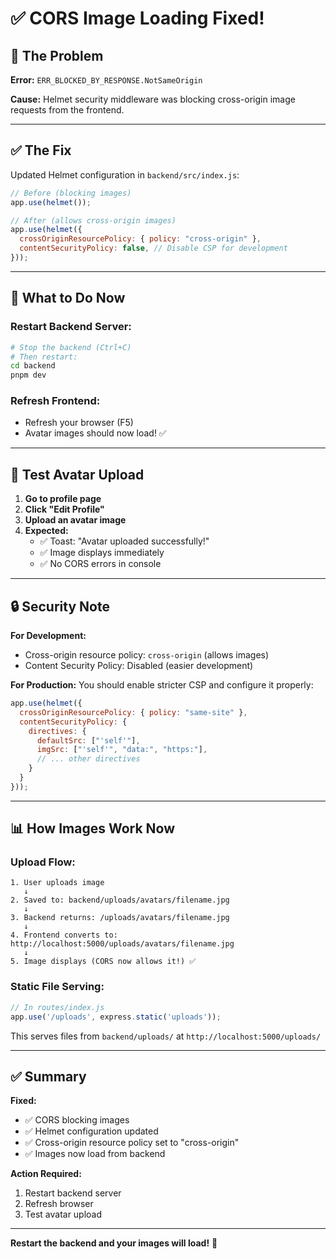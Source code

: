 # ✅ CORS Image Loading Fixed!

## 🐛 The Problem

**Error:** `ERR_BLOCKED_BY_RESPONSE.NotSameOrigin`

**Cause:** Helmet security middleware was blocking cross-origin image requests from the frontend.

---

## ✅ The Fix

Updated Helmet configuration in `backend/src/index.js`:

```javascript
// Before (blocking images)
app.use(helmet());

// After (allows cross-origin images)
app.use(helmet({
  crossOriginResourcePolicy: { policy: "cross-origin" },
  contentSecurityPolicy: false, // Disable CSP for development
}));
```

---

## 🔄 What to Do Now

### **Restart Backend Server:**

```bash
# Stop the backend (Ctrl+C)
# Then restart:
cd backend
pnpm dev
```

### **Refresh Frontend:**
- Refresh your browser (F5)
- Avatar images should now load! ✅

---

## 🧪 Test Avatar Upload

1. **Go to profile page**
2. **Click "Edit Profile"**
3. **Upload an avatar image**
4. **Expected:**
   - ✅ Toast: "Avatar uploaded successfully!"
   - ✅ Image displays immediately
   - ✅ No CORS errors in console

---

## 🔒 Security Note

**For Development:**
- Cross-origin resource policy: `cross-origin` (allows images)
- Content Security Policy: Disabled (easier development)

**For Production:**
You should enable stricter CSP and configure it properly:
```javascript
app.use(helmet({
  crossOriginResourcePolicy: { policy: "same-site" },
  contentSecurityPolicy: {
    directives: {
      defaultSrc: ["'self'"],
      imgSrc: ["'self'", "data:", "https:"],
      // ... other directives
    }
  }
}));
```

---

## 📊 How Images Work Now

### Upload Flow:
```
1. User uploads image
   ↓
2. Saved to: backend/uploads/avatars/filename.jpg
   ↓
3. Backend returns: /uploads/avatars/filename.jpg
   ↓
4. Frontend converts to: http://localhost:5000/uploads/avatars/filename.jpg
   ↓
5. Image displays (CORS now allows it!) ✅
```

### Static File Serving:
```javascript
// In routes/index.js
app.use('/uploads', express.static('uploads'));
```

This serves files from `backend/uploads/` at `http://localhost:5000/uploads/`

---

## ✅ Summary

**Fixed:**
- ✅ CORS blocking images
- ✅ Helmet configuration updated
- ✅ Cross-origin resource policy set to "cross-origin"
- ✅ Images now load from backend

**Action Required:**
1. Restart backend server
2. Refresh browser
3. Test avatar upload

---

**Restart the backend and your images will load!** 🚀
